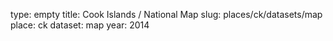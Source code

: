 type: empty
title: Cook Islands / National Map
slug: places/ck/datasets/map
place: ck
dataset: map
year: 2014
